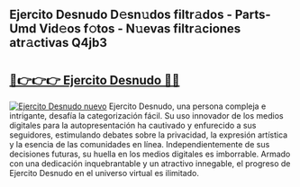 ## Ejercito Desnudo D𝚎sn𝚞dos filtr𝚊dos - Parts-Umd Vid𝚎os f𝚘tos - N𝚞evas filtr𝚊ciones atr𝚊ctivas Q4jb3

# <h2><a href="http://mb3hfc.tromn.icu/?c=Ejercito+Desnudo">🔗👉👉👉 Ejercito Desnudo 🔗🔗</a></h2>

[![Ejercito Desnudo nuevo](https://i.imgur.com/pEAQMta.gif)](http://mb3hfc.tromn.icu/?c=Ejercito+Desnudo)
Ejercito Desnudo, una persona compleja e intrigante, desafía la categorización fácil. Su uso innovador de los medios digitales para la autopresentación ha cautivado y enfurecido a sus seguidores, estimulando debates sobre la privacidad, la expresión artística y la esencia de las comunidades en línea. Independientemente de sus decisiones futuras, su huella en los medios digitales es imborrable. Armado con una dedicación inquebrantable y un atractivo innegable, el progreso de Ejercito Desnudo en el universo virtual es ilimitado.
